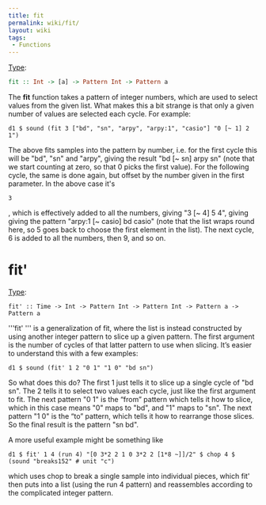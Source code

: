 ```yaml
---
title: fit
permalink: wiki/fit/
layout: wiki
tags:
 - Functions
---
```


[Type](/wiki/Type_signature "wikilink"):

``` haskell
fit :: Int -> [a] -> Pattern Int -> Pattern a
```

The **fit** function takes a pattern of integer numbers, which are used
to select values from the given list. What makes this a bit strange is
that only a given number of values are selected each cycle. For example:

    d1 $ sound (fit 3 ["bd", "sn", "arpy", "arpy:1", "casio"] "0 [~ 1] 2 1")

The above fits samples into the pattern by number, i.e. for the first
cycle this will be "bd", "sn" and "arpy", giving the result "bd \[\~
sn\] arpy sn" (note that we start counting at zero, so that 0 picks the
first value). For the following cycle, the same is done again, but
offset by the number given in the first parameter. In the above case
it's

    3

, which is effectively added to all the numbers, giving "3 \[\~ 4\] 5
4", giving giving the pattern "arpy:1 \[\~ casio\] bd casio" (note that
the list wraps round here, so 5 goes back to choose the first element in
the list). The next cycle, 6 is added to all the numbers, then 9, and so
on.

# fit'

[Type](/wiki/Type_signature "wikilink"):

    fit' :: Time -> Int -> Pattern Int -> Pattern Int -> Pattern a -> Pattern a

'''fit' ''' is a generalization of fit, where the list is instead
constructed by using another integer pattern to slice up a given
pattern. The first argument is the number of cycles of that latter
pattern to use when slicing. It’s easier to understand this with a few
examples:

    d1 $ sound (fit' 1 2 "0 1" "1 0" "bd sn")

So what does this do? The first 1 just tells it to slice up a single
cycle of "bd sn". The 2 tells it to select two values each cycle, just
like the first argument to fit. The next pattern "0 1" is the “from”
pattern which tells it how to slice, which in this case means "0" maps
to "bd", and "1" maps to "sn". The next pattern "1 0" is the “to”
pattern, which tells it how to rearrange those slices. So the final
result is the pattern "sn bd".

A more useful example might be something like

    d1 $ fit' 1 4 (run 4) "[0 3*2 2 1 0 3*2 2 [1*8 ~]]/2" $ chop 4 $ (sound "breaks152" # unit "c")

which uses chop to break a single sample into individual pieces, which
fit' then puts into a list (using the run 4 pattern) and reassembles
according to the complicated integer pattern.
